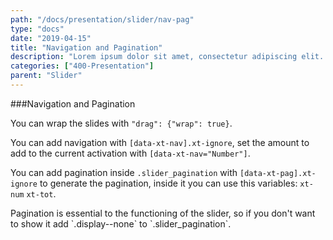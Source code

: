 ```yaml
---
path: "/docs/presentation/slider/nav-pag"
type: "docs"
date: "2019-04-15"
title: "Navigation and Pagination"
description: "Lorem ipsum dolor sit amet, consectetur adipiscing elit. Nunc tempus laoreet leo sit amet iaculis."
categories: ["400-Presentation"]
parent: "Slider"
---
```


###Navigation and Pagination

You can wrap the slides with `"drag": {"wrap": true}`.

You can add navigation with `[data-xt-nav].xt-ignore`, set the amount to add to the current activation with `[data-xt-nav="Number"]`.

You can add pagination inside `.slider_pagination` with `[data-xt-pag].xt-ignore` to generate the pagination, inside it you can use this variables: `xt-num` `xt-tot`.

<div class="alert">
  <div class="alert_content">
    Pagination is essential to the functioning of the slider, so if you don't want to show it add
    `.display--none` to `.slider_pagination`.
  </div>
</div>

<demo>
  <div class="demo_item" data-iframe="demos/docs/presentation/slider/nav-pag" data-name="nav pag">
  </div>
</demo>
